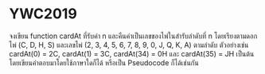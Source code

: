 # YWC2019
จงเขียน function cardAt ที่รับค่า n และคืนค่าเป็นเลขของไพ่ในสำรับลำดับที่ n โดยเรียงตามดอกไพ่ (C, D, H, S) และเลขไพ่ (2, 3, 4, 5, 6, 7, 8, 9, 0, J, Q, K, A) ตามลำดับ ตัวอย่างเช่น cardAt(0) = 2C, cardAt(1) = 3C, cardAt(34) = 0H และ cardAt(35) = JH เป็นต้น โดยเขียนคำตอบมาโดยใช้ภาษาใดก็ได้ หรือเป็น Pseudocode ก็ได้เช่นกัน
